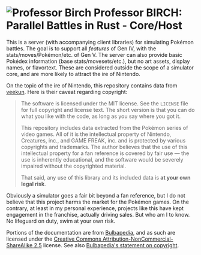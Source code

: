 <h1>
  <img alt="Professor Birch" src="https://tachibanatech.com/Birch_OD.png" />
  Professor BIRCH: Parallel Battles in Rust - Core/Host
</h1>

This is a server (with accompanying client libraries) for simulating Pokémon
battles. The goal is to support all *features* of Gen IV, with the
stats/moves/Pokémon/etc. of Gen V. The server can also provide basic Pokédex
information (base stats/movesets/etc.), but no art assets, display names, or
flavortext. These are considered outside the scope of a simulator core, and are
more likely to attract the ire of Nintendo.

On the topic of the ire of Nintendo, this repository contains data from
[veekun](https://github.com/veekun/pokedex). Here is their caveat regarding
copyright:

> The software is licensed under the MIT license.  See the `LICENSE` file for
> full copyright and license text.  The short version is that you can do what
> you like with the code, as long as you say where you got it.
>
> This repository includes data extracted from the Pokémon series of video
> games.  All of it is the intellectual property of Nintendo, Creatures, inc.,
> and GAME FREAK, inc. and is protected by various copyrights and trademarks.
> The author believes that the use of this intellectual property for a fan
> reference is covered by fair use — the use is inherently educational, and the
> software would be severely impaired without the copyrighted material.
>
> That said, any use of this library and its included data is **at your own
> legal risk**.

Obviously a simulator goes a fair bit beyond a fan reference, but I do not
believe that this project harms the market for the Pokémon games. On the
contrary, at least in my personal experience, projects like this have kept
engagement in the franchise, actually driving sales. But who am I to know. No
lifeguard on duty, swim at your own risk.

Portions of the documentation are from
[Bulbapedia](https://bulbapedia.bulbagarden.net/wiki/Main_Page), and as such are
licensed under the [Creative Commons Attribution-NonCommercial-ShareAlike
2.5](https://creativecommons.org/licenses/by-nc-sa/2.5/) license. See also
[Bulbapedia's statement on
copyright](https://bulbapedia.bulbagarden.net/wiki/Bulbapedia:Copyrights).
